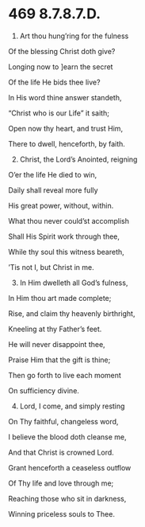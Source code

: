 # 469 8.7.8.7.D.

1.  Art thou hung’ring for the fulness

Of the blessing Christ doth give?

Longing now to \]earn the secret

Of the life He bids thee live?

In His word thine answer standeth,

“Christ who is our Life” it saith;

Open now thy heart, and trust Him,

There to dwell, henceforth, by faith.

2.  Christ, the Lord’s Anointed, reigning

O’er the life He died to win,

Daily shall reveal more fully

His great power, without, within.

What thou never could’st accomplish

Shall His Spirit work through thee,

While thy soul this witness beareth,

’Tis not I, but Christ in me.

3.  In Him dwelleth all God’s fulness,

In Him thou art made complete;

Rise, and claim thy heavenly birthright,

Kneeling at thy Father’s feet.

He will never disappoint thee,

Praise Him that the gift is thine;

Then go forth to live each moment

On sufficiency divine.

4.  Lord, I come, and simply resting

On Thy faithful, changeless word,

I believe the blood doth cleanse me,

And that Christ is crowned Lord.

Grant henceforth a ceaseless outflow

Of Thy life and love through me;

Reaching those who sit in darkness,

Winning priceless souls to Thee.

